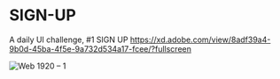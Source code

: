 # SIGN-UP
A daily UI challenge, #1 SIGN UP 
https://xd.adobe.com/view/8adf39a4-9b0d-45ba-4f5e-9a732d534a17-fcee/?fullscreen

![Web 1920 – 1](https://user-images.githubusercontent.com/54798835/76745722-a9281680-6776-11ea-8cc3-44e6ca318bce.jpg)
